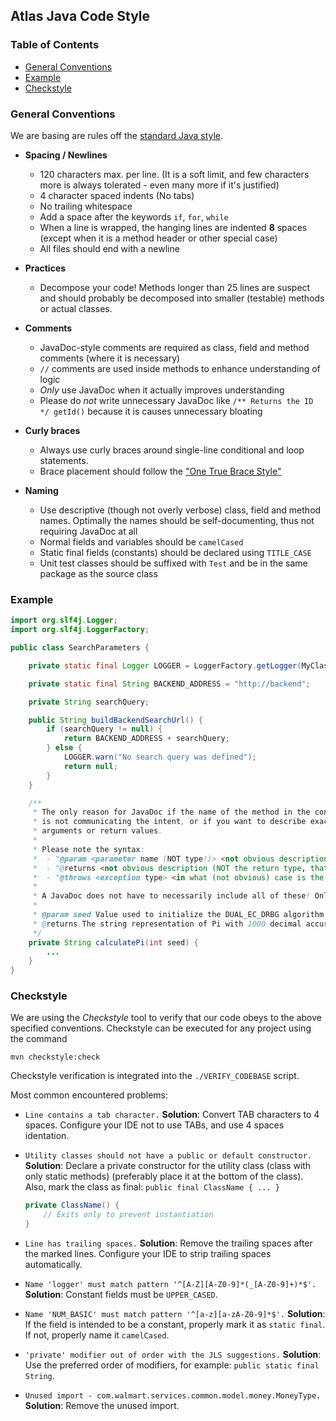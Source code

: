 ## Atlas Java Code Style

### Table of Contents

* [General Conventions](#general-conventions)
* [Example](#example)
* [Checkstyle](#checkstyle)

### General Conventions

We are basing are rules off the [standard Java style](http://www.oracle.com/technetwork/java/javase/documentation/codeconvtoc-136057.html).

* **Spacing / Newlines**
    * 120 characters max. per line. (It is a soft limit, and few characters more is always tolerated - even many more if it's justified)
    * 4 character spaced indents (No tabs)
    * No trailing whitespace
    * Add a space after the keywords `if`, `for`, `while`
    * When a line is wrapped, the hanging lines are indented **8** spaces (except when it is a method header or other special case)
    * All files should end with a newline

* **Practices**
    * Decompose your code! Methods longer than 25 lines are suspect and
      should probably be decomposed into smaller (testable) methods or
      actual classes.

* **Comments**
    * JavaDoc-style comments are required as class, field and method comments (where it is necessary)
    * `//` comments are used inside methods to enhance understanding of logic
    * *Only* use JavaDoc when it actually improves understanding
    * Please do *not* write unnecessary JavaDoc like `/** Returns the ID */ getId()` because it is causes unnecessary bloating

* **Curly braces**
    * Always use curly braces around single-line conditional and loop statements.
    * Brace placement should follow the ["One True Brace Style"](https://en.wikipedia.org/wiki/Indent_style#Variant:_1TBS)

* **Naming**
    * Use descriptive (though not overly verbose) class, field and method names. Optimally the names should be self-documenting,
      thus not requiring JavaDoc at all
    * Normal fields and variables should be `camelCased`
    * Static final fields (constants) should be declared using `TITLE_CASE`
    * Unit test classes should be suffixed with `Test` and be in the same package as the source class

### Example

```java
import org.slf4j.Logger;
import org.slf4j.LoggerFactory;

public class SearchParameters {

    private static final Logger LOGGER = LoggerFactory.getLogger(MyClass.class);

    private static final String BACKEND_ADDRESS = "http://backend";

    private String searchQuery;

    public String buildBackendSearchUrl() {
        if (searchQuery != null) {
            return BACKEND_ADDRESS + searchQuery;
        } else {
            LOGGER.warn("No search query was defined");
            return null;
        }
    }

    /**
     * The only reason for JavaDoc if the name of the method in the context of this class
     * is not communicating the intent, or if you want to describe exact meaning of input
     * arguments or return values.
     *
     * Please note the syntax:
     *  - "@param <parameter name (NOT type!)> <not obvious description>"
     *  - "@returns <not obvious description (NOT the return type, that is obvious from the method signature)>"
     *  - "@throws <exception type> <in what (not obvious) case is the exception thrown>"
     *
     * A JavaDoc does not have to necessarily include all of these! Only include parts which enhance understanding.
     *
     * @param seed Value used to initialize the DUAL_EC_DRBG algorithm
     * @returns The string representation of Pi with 1000 decimal accuracy
     */
    private String calculatePi(int seed) {
        ...
    }
}
```

### Checkstyle

We are using the *Checkstyle* tool to verify that our code obeys to the above specified conventions. Checkstyle can be
executed for any project using the command

    mvn checkstyle:check

Checkstyle verification is integrated into the `./VERIFY_CODEBASE` script.

Most common encountered problems:

* `Line contains a tab character.`
  **Solution**: Convert TAB characters to 4 spaces. Configure your IDE not to use TABs, and use 4 spaces identation.
* `Utility classes should not have a public or default constructor.`
  **Solution**: Declare a private constructor for the utility class (class with only static methods) (preferably
  place it at the bottom of the class). Also, mark the class as final: `public final ClassName { ... }`

  ```java
  private ClassName() {
      // Exits only to prevent instantiation
  }
  ````
* `Line has trailing spaces.`
  **Solution**: Remove the trailing spaces after the marked lines. Configure your IDE to strip trailing spaces automatically.
* `Name 'logger' must match pattern '^[A-Z][A-Z0-9]*(_[A-Z0-9]+)*$'.`
  **Solution**: Constant fields must be `UPPER_CASED`.
* `Name 'NUM_BASIC' must match pattern '^[a-z][a-zA-Z0-9]*$'.`
  **Solution**: If the field is intended to be a constant, properly mark it as `static final`. If not, properly name it `camelCased`.
* `'private' modifier out of order with the JLS suggestions.`
  **Solution**: Use the preferred order of modifiers, for example: `public static final String`.
* `Unused import - com.walmart.services.common.model.money.MoneyType.`
  **Solution**: Remove the unused import.
